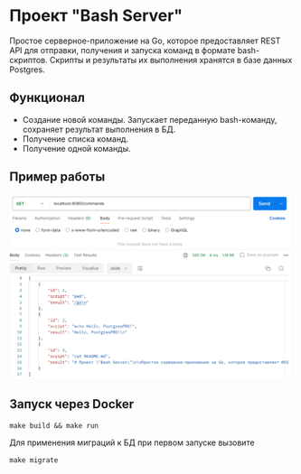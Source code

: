 # Проект "Bash Server"

Простое серверное-приложение на Go, которое предоставляет REST API для отправки, получения и запуска команд в формате bash-скриптов. Скрипты и результаты их выполнения хранятся в базе данных Postgres.

## Функционал
- Создание новой команды. Запускает переданную bash-команду, сохраняет результат выполнения в БД.
- Получение списка команд.
- Получение одной команды.

## Пример работы

<img src=https://github.com/reDasha/bash_server_project/blob/master/screen/screen1.png alt="drawing" width="500"/>

## Запуск через Docker

```
make build && make run
```
Для применения миграций к БД при первом запуске вызовите
```
make migrate
```
